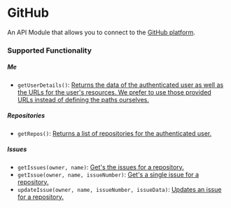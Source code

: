 # GitHub

An API Module that allows you to connect to the [GitHub platform](https://docs.github.com/en).

### Supported Functionality

##### Me

- `getUserDetails()`: [Returns the data of the authenticated user as well as the URLs for the user's resources. We prefer to use those provided URLs instead of defining the paths ourselves.](https://docs.github.com/en/rest/users/users?apiVersion=2022-11-28#get-the-authenticated-user)

##### Repositories

- `getRepos()`: [Returns a list of repositories for the authenticated user.](https://docs.github.com/en/rest/repos/repos?apiVersion=2022-11-28#list-repositories-for-the-authenticated-user)

##### Issues

- `getIssues(owner, name)`: [Get's the issues for a repository.](https://docs.github.com/en/rest/issues/issues?apiVersion=2022-11-28#list-repository-issues)
- `getIssue(owner, name, issueNumber)`: [Get's a single issue for a repository.](https://docs.github.com/en/rest/issues/issues?apiVersion=2022-11-28#get-an-issue)
- `updateIssue(owner, name, issueNumber, issueData)`: [Updates an issue for a repository.](https://docs.github.com/en/rest/issues/issues?apiVersion=2022-11-28#update-an-issue)
